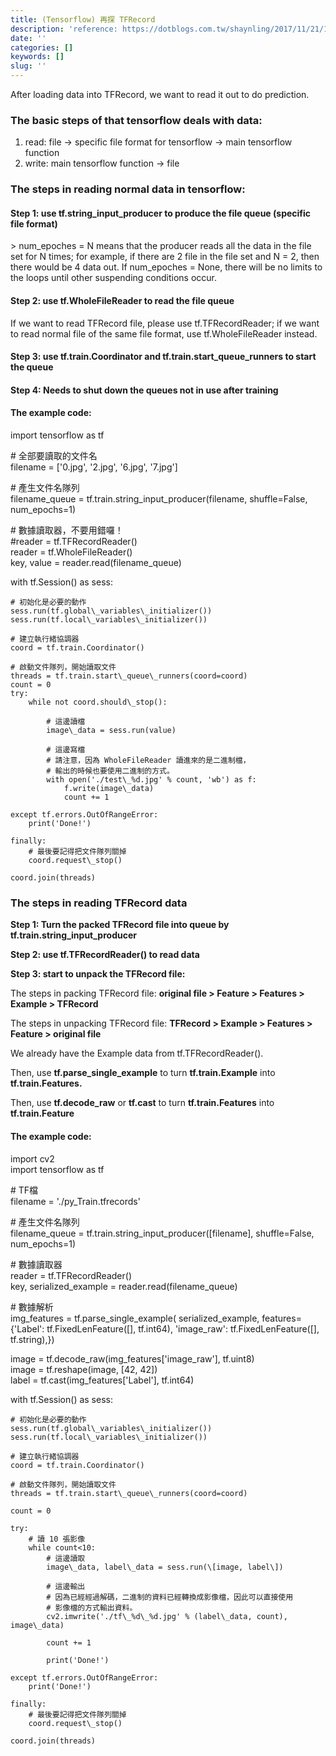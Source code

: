 ```yaml
---
title: (Tensorflow) 再探 TFRecord
description: 'reference: https://dotblogs.com.tw/shaynling/2017/11/21/162229'
date: ''
categories: []
keywords: []
slug: ''
---
```


After loading data into TFRecord, we want to read it out to do prediction.

### The basic steps of that tensorflow deals with data:

1.  read: file -> specific file format for tensorflow -> main tensorflow function
2.  write: main tensorflow function -> file

### The steps in reading normal data in tensorflow:

#### Step 1: use tf.string\_input\_producer to produce the file queue (specific file format)

\> num\_epoches = N means that the producer reads all the data in the file set for N times; for example, if there are 2 file in the file set and N = 2, then there would be 4 data out. If num\_epoches = None, there will be no limits to the loops until other suspending conditions occur.

#### Step 2: use tf.WholeFileReader to read the file queue

If we want to read TFRecord file, please use tf.TFRecordReader; if we want to read normal file of the same file format, use tf.WholeFileReader instead.

#### Step 3: use tf.train.Coordinator and tf.train.start\_queue\_runners to start the queue

#### Step 4: Needs to shut down the queues not in use after training

#### The example code:

import tensorflow as tf  

  
\# 全部要讀取的文件名   
filename = \['0.jpg', '2.jpg', '6.jpg', '7.jpg'\]  

\# 產生文件名隊列   
filename\_queue = tf.train.string\_input\_producer(filename, shuffle=False, num\_epochs=1)  

\# 數據讀取器，不要用錯囉！   
#reader = tf.TFRecordReader()    
reader = tf.WholeFileReader()   
key, value = reader.read(filename\_queue)  

with tf.Session() as sess:       

    # 初始化是必要的動作     
    sess.run(tf.global\_variables\_initializer())  
    sess.run(tf.local\_variables\_initializer())           
   
    # 建立執行緒協調器       
    coord = tf.train.Coordinator()          

    # 啟動文件隊列，開始讀取文件       
    threads = tf.train.start\_queue\_runners(coord=coord)   
    count = 0            
    try:           
        while not coord.should\_stop():   
                  
            # 這邊讀檔               
            image\_data = sess.run(value)                            
              
            # 這邊寫檔               
            # 請注意，因為 WholeFileReader 讀進來的是二進制檔，         
            # 輸出的時候也要使用二進制的方式。                 
            with open('./test\_%d.jpg' % count, 'wb') as f:  
                f.write(image\_data)                   
                count += 1                      

    except tf.errors.OutOfRangeError:               
        print('Done!')        
      
    finally:           
        # 最後要記得把文件隊列關掉           
        coord.request\_stop()          

    coord.join(threads)

### The steps in reading TFRecord data

**Step 1: Turn the packed TFRecord file into queue by tf.train.string\_input\_producer**

**Step 2: use tf.TFRecordReader() to read data**

**Step 3: start to unpack the TFRecord file:**

The steps in packing TFRecord file: **original file > Feature > Features > Example > TFRecord**

The steps in unpacking TFRecord file: **TFRecord > Example > Features > Feature > original file**

We already have the Example data from tf.TFRecordReader(). 

Then, use **tf.parse\_single\_example** to turn **tf.train.Example** into **tf.train.Features.** 

Then, use **tf.decode\_raw** or **tf.cast** to turn **tf.train.Features** into **tf.train.Feature**

#### The example code:

import cv2   
import tensorflow as tf  

\# TF檔   
filename = './py\_Train.tfrecords'  

\# 產生文件名隊列   
filename\_queue = tf.train.string\_input\_producer(\[filename\],                                                   shuffle=False,                                                   num\_epochs=1)  

\# 數據讀取器   
reader = tf.TFRecordReader()   
key, serialized\_example = reader.read(filename\_queue)  

\# 數據解析   
img\_features = tf.parse\_single\_example(           serialized\_example, features={'Label': tf.FixedLenFeature(\[\], tf.int64), 'image\_raw': tf.FixedLenFeature(\[\], tf.string),})  
        
image = tf.decode\_raw(img\_features\['image\_raw'\], tf.uint8)   
image = tf.reshape(image, \[42, 42\])    
label = tf.cast(img\_features\['Label'\], tf.int64)  

with tf.Session() as sess:     

    # 初始化是必要的動作  
    sess.run(tf.global\_variables\_initializer())  
    sess.run(tf.local\_variables\_initializer())          

    # 建立執行緒協調器       
    coord = tf.train.Coordinator()          

    # 啟動文件隊列，開始讀取文件       
    threads = tf.train.start\_queue\_runners(coord=coord)      

    count = 0      

    try:           
        # 讀 10 張影像           
        while count<10:                            
            # 這邊讀取               
            image\_data, label\_data = sess.run(\[image, label\])  

            # 這邊輸出  
            # 因為已經經過解碼，二進制的資料已經轉換成影像檔，因此可以直接使用  
            # 影像檔的方式輸出資料。  
            cv2.imwrite('./tf\_%d\_%d.jpg' % (label\_data, count), image\_data)             

            count += 1          

            print('Done!')                        
      
    except tf.errors.OutOfRangeError:           
        print('Done!')      

    finally:           
        # 最後要記得把文件隊列關掉              
        coord.request\_stop()          

    coord.join(threads)